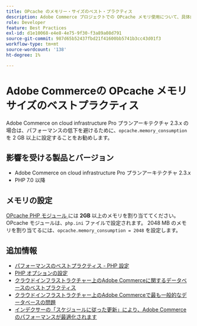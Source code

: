 ```yaml
---
title: OPcache のメモリー・サイズのベスト・プラクティス
description: Adobe Commerce プロジェクトでの OPcache メモリ使用について、具体的な設定を行ってパフォーマンスの低下を回避する方法について説明します。
role: Developer
feature: Best Practices
exl-id: d1e10068-e4e8-4e75-9f30-f3a89a08d791
source-git-commit: 987d65b52437fbd21f41600bb5741b3cc43d01f3
workflow-type: tm+mt
source-wordcount: '138'
ht-degree: 1%

---
```


# Adobe Commerceの OPcache メモリサイズのベストプラクティス

Adobe Commerce on cloud infrastructure Pro プランアーキテクチャ 2.3.x の場合は、パフォーマンスの低下を避けるために、`opcache.memory_consumption` を 2 GB 以上に設定することをお勧めします。

## 影響を受ける製品とバージョン

* Adobe Commerce on cloud infrastructure Pro プランアーキテクチャ 2.3.x
* PHP 7.0 以降

## メモリの設定

[OPcache PHP モジュール ](https://www.php.net/manual/en/book.opcache.php) には **2GB** 以上のメモリを割り当ててください。 OPcache モジュールは、`php.ini` ファイルで設定されます。 2048 MB のメモリを割り当てるには、`opcache.memory_consumption = 2048` を設定します。

## 追加情報

* [ パフォーマンスのベストプラクティス - PHP 設定 ](../../../performance/software.md#php-settings)
* [PHP オプションの設定 ](https://experienceleague.adobe.com/en/docs/commerce-cloud-service/start/overview)
* [クラウドインフラストラクチャー上のAdobe Commerceに関するデータベースのベストプラクティス](database-on-cloud.md)
* [クラウドインフラストラクチャー上のAdobe Commerceで最も一般的なデータベースの問題](../maintenance/resolve-database-performance-issues.md)
* [インデクサーの「スケジュールに従った更新」により、Adobe Commerceのパフォーマンスが最適化されます](../maintenance/indexer-configuration.md)
